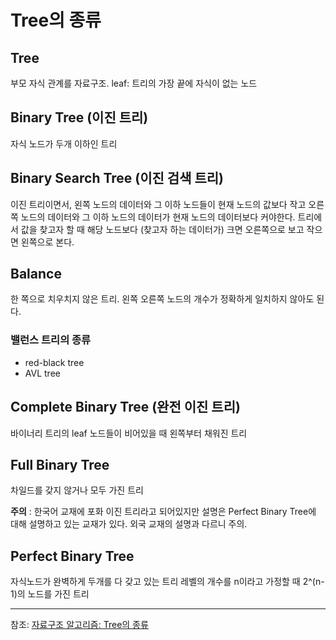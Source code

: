 # Tree의 종류
## Tree
부모 자식 관계를 자료구조. 
leaf: 트리의 가장 끝에 자식이 없는 노드

## Binary Tree (이진 트리)
자식 노드가 두개 이하인 트리

## Binary Search Tree (이진 검색 트리)
이진 트리이면서, 왼쪽 노드의 데이터와 그 이하 노드들이 현재 노드의 값보다 작고 오른쪽 노드의 데이터와 그 이하 노드의 데이터가 현재 노드의 데이터보다 커야한다.
트리에서 값을 찾고자 할 때 해당 노드보다 (찾고자 하는 데이터가) 크면 오른쪽으로 보고 작으면 왼쪽으로 본다.

## Balance
한 쪽으로 치우치지 않은 트리.
왼쪽 오른쪽 노드의 개수가 정확하게 일치하지 않아도 된다.
### 밸런스 트리의 종류
- red-black tree
- AVL tree

## Complete Binary Tree (완전 이진 트리)
바이너리 트리의 leaf 노드들이 비어있을 때 왼쪽부터 채워진 트리

## Full Binary Tree
차일드를 갖지 않거나 모두 가진 트리

**주의** : 한국어 교재에 포화 이진 트리라고 되어있지만 설명은 Perfect Binary Tree에 대해 설명하고 있는 교재가 있다. 외국 교재의 설명과 다르니 주의.

## Perfect Binary Tree
자식노드가 완벽하게 두개를 다 갖고 있는 트리
레벨의 개수를 n이라고 가정할 때 2^(n-1)의 노드를 가진 트리 

---
참조: [자료구조 알고리즘: Tree의 종류](https://www.youtube.com/watch?v=LnxEBW29DOw)
